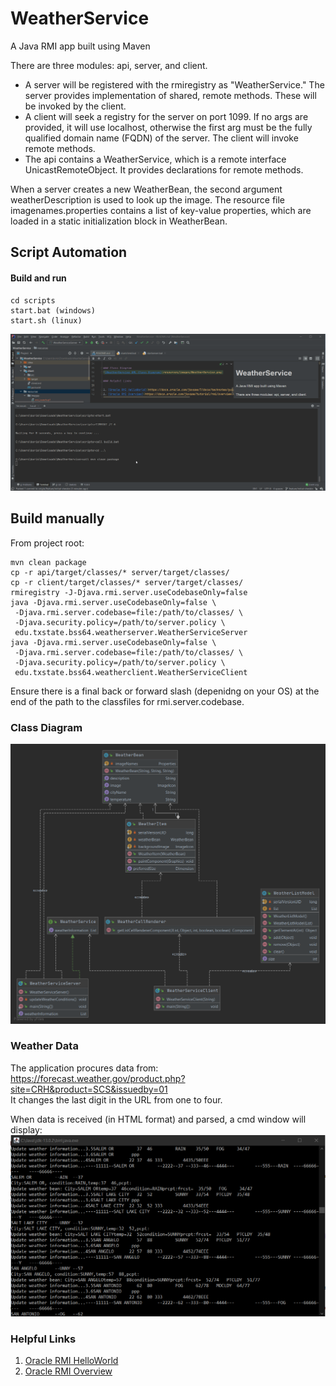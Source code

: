 # WeatherService
A Java RMI app built using Maven

There are three modules: api, server, and client. 

- A server will be registered with the rmiregistry as "WeatherService." The server provides implementation of shared, remote methods. 
These will be invoked by the client. 
- A client will seek a registry for the server on port 1099. If no args are provided, it will use localhost, otherwise the 
first arg must be the fully qualified domain name (FQDN) of the server. The client will invoke remote methods. 
- The api contains a WeatherService, which is a remote interface UnicastRemoteObject. It provides declarations for remote methods. 

When a server creates a new WeatherBean, the second argument weatherDescription is used to look up the image. The resource file imagenames.properties 
contains a list of key-value properties, which are loaded in a static initialization block in WeatherBean. 

## Script Automation
#### Build and run
```
cd scripts
start.bat (windows)
start.sh (linux)
```

![Automated launch of RMI Registry, Server, and Client in order](resources/images/rmi_launch.gif)

## Build manually
From project root: 
```
mvn clean package
cp -r api/target/classes/* server/target/classes/
cp -r client/target/classes/* server/target/classes/
rmiregistry -J-Djava.rmi.server.useCodebaseOnly=false
java -Djava.rmi.server.useCodebaseOnly=false \
 -Djava.rmi.server.codebase=file:/path/to/classes/ \
 -Djava.security.policy=/path/to/server.policy \
 edu.txstate.bss64.weatherserver.WeatherServiceServer
java -Djava.rmi.server.useCodebaseOnly=false \
 -Djava.rmi.server.codebase=file:/path/to/classes/ \
 -Djava.security.policy=/path/to/server.policy \
 edu.txstate.bss64.weatherclient.WeatherServiceClient
```
Ensure there is a final back or forward slash (depenidng on your OS)
at the end of the path to the classfiles for rmi.server.codebase.

### Class Diagram
![WeatherService UML Class Diagram](resources/images/WeatherService.png)

### Weather Data

The application procures data from:     
https://forecast.weather.gov/product.php?site=CRH&product=SCS&issuedby=01    
It changes the last digit in the URL from one to four. 

When data is received (in HTML format) and parsed, a cmd window will display:
![Weather data](resources/images/ParsingData.png)

### Helpful Links

1. [Oracle RMI HelloWorld](https://docs.oracle.com/javase/7/docs/technotes/guides/rmi/hello/hello-world.html)
2. [Oracle RMI Overview](https://docs.oracle.com/javase/tutorial/rmi/overview.html)